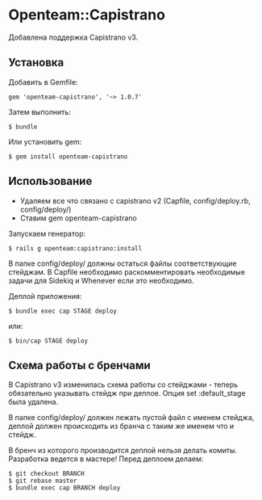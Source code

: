 # Openteam::Capistrano

Добавлена поддержка Capistrano v3.

## Установка

Добавить в Gemfile:

    gem 'openteam-capistrano', '~> 1.0.7'

Затем выполнить:

    $ bundle

Или установить gem:

    $ gem install openteam-capistrano

## Использование

* Удаляем все что связано с capistrano v2 (Capfile, config/deploy.rb, config/deploy/)
* Ставим gem openteam-capistrano

Запускаем генератор:

    $ rails g openteam:capistrano:install
    
В папке config/deploy/ должны остаться файлы соответствующие стейджам.
В Capfile необходимо раcкомментировать необходимые задачи для Sidekiq и Whenever если это необходимо.
    
Деплой приложения:

    $ bundle exec cap STAGE deploy

или:

    $ bin/cap STAGE deploy

## Схема работы с бренчами

В Capistrano v3 изменилась схема работы со стейджами - теперь обязательно указывать стейдж при деплое. Опция set :default_stage была удалена.

В папке config/deploy/ должен лежать пустой файл с именем стейджа, деплой должен происходить из бранча с таким же именем что и стейдж. 

В бренч из которого производится деплой нельзя делать комиты. Разработка ведется в мастере! Перед деплоем делаем: 

    $ git checkout BRANCH
    $ git rebase master 
    $ bundle exec cap BRANCH deploy
    
